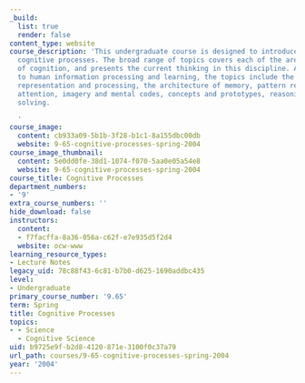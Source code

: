 ```yaml
---
_build:
  list: true
  render: false
content_type: website
course_description: 'This undergraduate course is designed to introduce students to
  cognitive processes. The broad range of topics covers each of the areas in the field
  of cognition, and presents the current thinking in this discipline. As an introduction
  to human information processing and learning, the topics include the nature of mental
  representation and processing, the architecture of memory, pattern recognition,
  attention, imagery and mental codes, concepts and prototypes, reasoning and problem
  solving.

  '
course_image:
  content: cb933a09-5b1b-3f28-b1c1-8a155dbc00db
  website: 9-65-cognitive-processes-spring-2004
course_image_thumbnail:
  content: 5e0dd0fe-38d1-1074-f070-5aa0e05a54e8
  website: 9-65-cognitive-processes-spring-2004
course_title: Cognitive Processes
department_numbers:
- '9'
extra_course_numbers: ''
hide_download: false
instructors:
  content:
  - f7facffa-8a36-056a-c62f-e7e935d5f2d4
  website: ocw-www
learning_resource_types:
- Lecture Notes
legacy_uid: 78c88f43-6c81-b7b0-d625-1690addbc435
level:
- Undergraduate
primary_course_number: '9.65'
term: Spring
title: Cognitive Processes
topics:
- - Science
  - Cognitive Science
uid: b9725e9f-b2d8-4120-871e-3100f0c37a79
url_path: courses/9-65-cognitive-processes-spring-2004
year: '2004'
---
```

